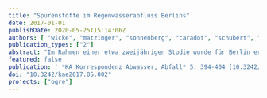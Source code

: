 ```yaml
---
title: "Spurenstoffe im Regenwasserabfluss Berlins"
date: 2017-01-01
publishDate: 2020-05-25T15:14:06Z
authors: [ "wicke", "matzinger", "sonnenberg", "caradot", "schubert", "rouault", "Heinzmann, B.", "Dünnbier, U.", "von Seggern, D." ]
publication_types: ["2"]
abstract: "Im Rahmen einer etwa zweijährigen Studie wurde für Berlin erstmals das Ausmaß der Belastung von Regenabfluss mit Spurenstoffen durch ein einjähriges Monitoringprogramm in Einzugsgebieten unterschiedlicher Stadtstrukturtypen (Altbau, Neubau, Gewerbe, Einfamilienhäuser, Straßen) untersucht. Insgesamt wurden etwa 90 volumenproportionale Mischproben auf über 100 Spurenstoffe analysiert (zum Beispiel Phthalate, Pestizide/ Biozide, Flammschutzmittel, polycyclische aromatische Kohlenwasserstoffe, Schwermetalle), von denen ein Großteil (über 70) detektiert wurde. Die höchsten Konzentrationen an organischen Spurenstoffen wurden für Phthalate gefunden (DIDP - DINP: durchschnittlich über 12 µg/L), während Schwermetalle von Zink dominiert wurden (durchschnittlich 950 µg/L). Für die Mehrzahl der Stoffe gab es dabei signifikante Unterschiede zwischen den Stadtstrukturen. Für einige Substanzen (zum Beispiel DEHP, Carbendazim, einige polycyclische aromatische Kohlenwasserstoffe) wurden im Regenwasserabfluss Umweltqualitätsnormen (UQN) für Gewässer überschritten. Zusätzlich bei Regenwetter in einem Fließgewässer genommene Proben zeigen, dass es auch im Gewässer zur Überschreitung von zulässigen Höchstkonzentrationen (ZHK-UQN) bei Regen kommen kann. Eine Hochrechnung der über das Regenwasser in die Gewässer gelangenden Spurenstofffrachten für Gesamt-Berlin hat ergeben, dass etwa 1,5 Tonnen an organischen Spurenstoffen über Regenabfluss jährlich in die Berliner Gewässer gelangen. Ein Vergleich mit modellierten Frachten abwasserbürtiger Spurenstoffe, die über Kläranlagenablauf in die Berliner Gewässer gelangen, zeigt, dass Frachten regenwasserbürtiger Spurenstoffe in der gleichen Größenordnung wie schmutzwasserbürtige Spurenstoffe liegen können."
featured: false
publication: ' *KA Korrespondenz Abwasser, Abfall* 5: 394-404 [10.3242/kae2017.05.002](https://doi.org/10.3242/kae2017.05.002)'
doi: "10.3242/kae2017.05.002"
projects: ["ogre"]
---
```


